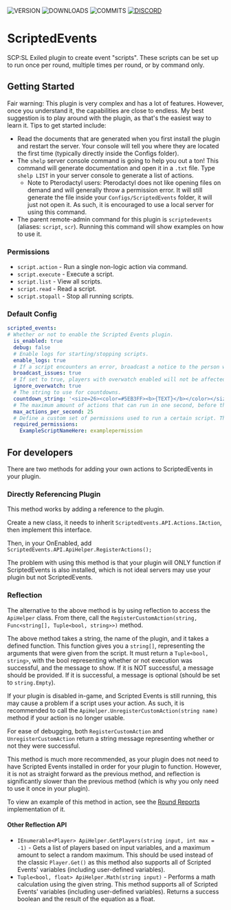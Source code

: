 ![VERSION](https://img.shields.io/github/v/release/Thundermaker300/ScriptedEvents?include_prereleases&logo=gitbook&style=for-the-badge)
![DOWNLOADS](https://img.shields.io/github/downloads/Thundermaker300/ScriptedEvents/total?logo=github&style=for-the-badge)
![COMMITS](https://img.shields.io/github/commit-activity/m/Thundermaker300/ScriptedEvents?logo=git&style=for-the-badge)
[![DISCORD](https://img.shields.io/discord/1060274824330620979?label=Discord&logo=discord&style=for-the-badge)](https://discord.gg/3j54zBnbbD)


# ScriptedEvents
SCP:SL Exiled plugin to create event "scripts". These scripts can be set up to run once per round, multiple times per round, or by command only.

## Getting Started
Fair warning: This plugin is very complex and has a lot of features. However, once you understand it, the capabilities are close to endless. My best suggestion is to play around with the plugin, as that's the easiest way to learn it. Tips to get started include:
* Read the documents that are generated when you first install the plugin and restart the server. Your console will tell you where they are located the first time (typically directly inside the Configs folder).
* The `shelp` server console command is going to help you out a ton! This command will generate documentation and open it in a `.txt` file. Type `shelp LIST` in your server console to generate a list of actions.
  * Note to Pterodactyl users: Pterodactyl does not like opening files on demand and will generally throw a permission error. It will still generate the file inside your `Configs/ScriptedEvents` folder, it will just not open it. As such, it is encouraged to use a local server for using this command.
* The parent remote-admin command for this plugin is `scriptedevents` (aliases: `script`, `scr`). Running this command will show examples on how to use it.

### Permissions
* `script.action` - Run a single non-logic action via command.
* `script.execute` - Execute a script.
* `script.list` - View all scripts.
* `script.read` - Read a script.
* `script.stopall` - Stop all running scripts.

### Default Config
```yml
scripted_events:
# Whether or not to enable the Scripted Events plugin.
  is_enabled: true
  debug: false
  # Enable logs for starting/stopping scripts.
  enable_logs: true
  # If a script encounters an error, broadcast a notice to the person who ran the command, informing of the error. The broadcast ONLY shows to the command executor.
  broadcast_issues: true
  # If set to true, players with overwatch enabled will not be affected by any commands related to players.
  ignore_overwatch: true
  # The string to use for countdowns.
  countdown_string: '<size=26><color=#5EB3FF><b>{TEXT}</b></color></size>\n{TIME}'
  # The maximum amount of actions that can run in one second, before the script is force-stopped. Increasing this value allows for more actions to occur at the same time, but increases the risk of the server crashing (or restarting due to missed heartbeats). This maximum can be bypassed entirely by including the "!-- NOSAFETY" flag in a script.
  max_actions_per_second: 25
  # Define a custom set of permissions used to run a certain script. The provided permission will be added AFTER script.execute (eg. script.execute.examplepermission for the provided example).
  required_permissions:
    ExampleScriptNameHere: examplepermission
```

## For developers
There are two methods for adding your own actions to ScriptedEvents in your plugin.

### Directly Referencing Plugin
This method works by adding a reference to the plugin.

Create a new class, it needs to inherit `ScriptedEvents.API.Actions.IAction`, then implement this interface.

Then, in your OnEnabled, add `ScriptedEvents.API.ApiHelper.RegisterActions();`

The problem with using this method is that your plugin will ONLY function if ScriptedEvents is also installed, which is not ideal servers may use your plugin but not ScriptedEvents.

### Reflection
The alternative to the above method is by using reflection to access the `ApiHelper` class. From there, call the `RegisterCustomAction(string, Func<string[], Tuple<bool, string>>)` method.

The above method takes a string, the name of the plugin, and it takes a defined function. This function gives you a `string[]`, representing the arguments that were given from the script. It must return a `Tuple<bool, string>`, with the bool representing whether or not execution was successful, and the message to show. If it is NOT successful, a message should be provided. If it is successful, a message is optional (should be set to `string.Empty`).

If your plugin is disabled in-game, and Scripted Events is still running, this may cause a problem if a script uses your action. As such, it is recommended to call the `ApiHelper.UnregisterCustomAction(string name)` method if your action is no longer usable.

For ease of debugging, both `RegisterCustomAction` and `UnregisterCustomAction` return a string message representing whether or not they were successful.

This method is much more recommended, as your plugin does not need to have Scripted Events installed in order for your plugin to function. However, it is not as straight forward as the previous method, and reflection is significantly slower than the previous method (which is why you only need to use it once in your plugin).

To view an example of this method in action, see the [Round Reports](https://github.com/Thundermaker300/RoundReports/blob/master/RoundReports/ScriptedEventsIntegration.cs) implementation of it.

#### Other Reflection API
* `IEnumerable<Player> ApiHelper.GetPlayers(string input, int max = -1)` - Gets a list of players based on input variables, and a maximum amount to select a random maximum. This should be used instead of the classic `Player.Get()` as this method also supports all of Scripted Events' variables (including user-defined variables).
* `Tuple<bool, float> ApiHelper.Math(string input)` - Performs a math calculation using the given string. This method supports all of Scripted Events' variables (including user-defined variables). Returns a success boolean and the result of the equation as a float.
